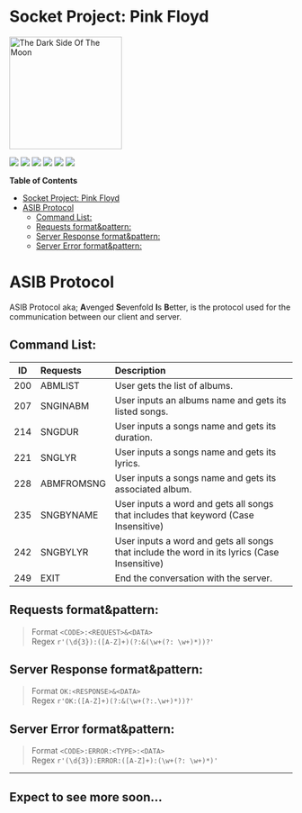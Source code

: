 # Socket Project: Pink Floyd

<img src="https://i1.sndcdn.com/artworks-000374202633-pqm4gy-t500x500.jpg" alt="The Dark Side Of The Moon" width="200"/>

![](https://img.shields.io/github/stars/pandao/editor.md.svg) ![](https://img.shields.io/github/forks/pandao/editor.md.svg) ![](https://img.shields.io/github/tag/pandao/editor.md.svg) ![](https://img.shields.io/github/release/pandao/editor.md.svg) ![](https://img.shields.io/github/issues/tails-pm/magshimim-pink-floyd) ![](https://img.shields.io/bower/v/editor.md.svg)

**Table of Contents**

- [Socket Project: Pink Floyd](#socket-project-pink-floyd)
- [ASIB Protocol](#asib-protocol)
  - [Command List:](#command-list)
  - [Requests format&pattern:](#requests-formatpattern)
  - [Server Response format&pattern:](#server-response-formatpattern)
  - [Server Error format&pattern:](#server-error-formatpattern)

# ASIB Protocol

ASIB Protocol aka; **A**venged **S**evenfold **I**s **B**etter, is the protocol used for the communication between our client and server.

## Command List:

| ID  | Requests   | Description                                                                                  |
| :-: | :--------- | :------------------------------------------------------------------------------------------- |
| 200 | ABMLIST    | User gets the list of albums.                                                                |
| 207 | SNGINABM   | User inputs an albums name and gets its listed songs.                                        |
| 214 | SNGDUR     | User inputs a songs name and gets its duration.                                              |
| 221 | SNGLYR     | User inputs a songs name and gets its lyrics.                                                |
| 228 | ABMFROMSNG | User inputs a songs name and gets its associated album.                                      |
| 235 | SNGBYNAME  | User inputs a word and gets all songs that includes that keyword (Case Insensitive)          |
| 242 | SNGBYLYR   | User inputs a word and gets all songs that include the word in its lyrics (Case Insensitive) |
| 249 | EXIT       | End the conversation with the server.                                                        |

## Requests format&pattern:

> Format `<CODE>:<REQUEST>&<DATA>`  
> Regex `r'(\d{3}):([A-Z]+)(?:&(\w+(?: \w+)*))?'`

## Server Response format&pattern:

> Format `OK:<RESPONSE>&<DATA>`  
> Regex `r'OK:([A-Z]+)(?:&(\w+(?:.\w+)*))?'`

## Server Error format&pattern:

> Format `<CODE>:ERROR:<TYPE>:<DATA>`  
> Regex `r'(\d{3}):ERROR:([A-Z]+):(\w+(?: \w+)*)'`

---

<h2>Expect to see more soon...</h2>
